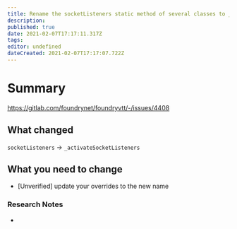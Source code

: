```yaml
---
title: Rename the socketListeners static method of several classes to _activateSocketListeners to more semantically describe the action that is taken as well as to denote that the method should not be called by external code.
description: 
published: true
date: 2021-02-07T17:17:11.317Z
tags: 
editor: undefined
dateCreated: 2021-02-07T17:17:07.722Z
---
```


# Summary
https://gitlab.com/foundrynet/foundryvtt/-/issues/4408

## What changed

`socketListeners` -> `_activateSocketListeners`

## What you need to change

- [Unverified] update your overrides to the new name

### Research Notes

- 